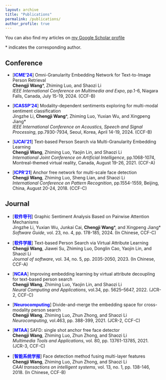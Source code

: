 ```yaml
---
layout: archive
title: "Publications"
permalink: /publications/
author_profile: true
---
```


You can also find my articles on [my Google Scholar profile](https://scholar.google.com/citations?user=2p0kTokAAAAJ&hl=zh-CN)

\* indicates the corresponding author.

## Conference
- [<span style="color:blue">**ICME’24**</span>] Omni-Granularity Embedding Network for Text-to-Image Person Retrieval   
  **Chengji Wang**\*, Zhiming Luo, and Shaozi Li  
  _IEEE International Conference on Multimedia and Expo_, pp.1-6, Niagara Falls, Canada, July 15-19, 2024. (CCF-B)
  
- [<span style="color:blue">**ICASSP’24**</span>] Modality-dependent sentiments exploring for multi-modal sentiment classification  
  Jingzhe Li, **Chengji Wang**\*, Zhiming Luo, Yuxian Wu, and Xingpeng Jiang\*  
  _IEEE International Conference on Acoustics, Speech and Signal Processing_, pp.7930-7934, Seoul, Korea, April 14-19, 2024. (CCF-B)
  
- [<span style="color:blue">**IJCAI’21**</span>] Text-based Person Search via Multi-Granularity Embedding Learning  
  **Chengji Wang**, Zhiming Luo, Yaojin Lin, and Shaozi Li  
  _International Joint Conference on Artificial Intelligence_, pp.1068-1074, Montreal-themed virtual reality, Canada, August 19-26, 2021. (CCF-A)
  
- [<span style="color:blue">**ICPR’21**</span>] Anchor free network for multi-scale face detection  
  **Chengji Wang**, Zhiming Luo, Sheng Lian, and Shaozi Li  
  _International Conference on Pattern Recognition_, pp.1554-1559, Beijing, China, August 20-24, 2018. (CCF-C)

## Journal
- [<span style="color:blue">**软件导刊**</span>] Graphic Sentiment Analysis Based on Pairwise Attention Mechanisms  
  Jingzhe Li, Yuxian Wu, Junkai Cai, **Chengji Wang**\*, and Xingpeng Jiang\*  
  _Software Guide_, vol. 23, no. 4, pp. 178-185, 2024. (In Chinese, CCF-C)
  
- [<span style="color:blue">**软件学报**</span>] Text-based Person Search via Virtual Attribute Learning  
  **Chengji Wang**, Jiawei Su, Zhiming Luo, Donglin Cao, Yaojin Lin, and Shaozi Li   
  _Journal of software_, vol. 34, no. 5, pp. 2035-2050, 2023. (In Chinese, CCF-A)
  
- [<span style="color:blue">**NCAA**</span>] Improving embedding learning by virtual attribute decoupling for text-based person search  
  **Chengji Wang**, Zhiming Luo, Yaojin Lin, and Shaozi Li  
  _Neural Computing and Applications_, vol.34, pp. 5625–5647, 2022. (JCR-2, CCF-C)
  
- [<span style="color:blue">**Neurocomputing**</span>] Divide-and-merge the embedding space for cross-modality person search  
  **Chengji Wang**, Zhiming Luo, Zhun Zhong, and Shaozi Li  
  _Neurocomputing_, vol.463, pp. 388-399, 2021. (JCR-2, CCF-C)
  
- [<span style="color:blue">**MTAA**</span>] SAFD: single shot anchor free face detector  
  **Chengji Wang**, Zhiming Luo, Zhun Zhong, and Shaozi Li  
  _Multimedia Tools and Applications_, vol. 80, pp. 13761-13785, 2021. (JCR-3, CCF-C)
  
- [<span style="color:blue">**智能系统学报**</span>] Face detection method fusing multi-layer features  
  **Chengji Wang**, Zhiming Luo, Zhun Zhong, and Shaozi Li  
  _CAAI transactions on intelligent systems_, vol. 13, no. 1, pp. 138-146, 2018. (In Chinese, CCF-B)

